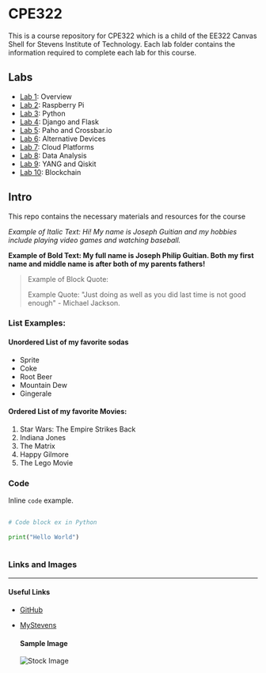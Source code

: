 # CPE322 

This is a course repository for CPE322 which is a child of the EE322 Canvas Shell for Stevens Institute of Technology. Each lab folder contains the information required to complete each lab for this course.

## Labs
* [Lab 1](/lab_1): Overview
* [Lab 2](/lab_2): Raspberry Pi
* [Lab 3](/lab_3): Python
* [Lab 4](/lab_4): Django and Flask
* [Lab 5](/lab_5): Paho and Crossbar.io
* [Lab 6](/lab_6): Alternative Devices
* [Lab 7](/lab_7): Cloud Platforms
* [Lab 8](/lab_8): Data Analysis
* [Lab 9](/lab_9): YANG and Qiskit
* [Lab 10](/lab_10): Blockchain

## Intro

This repo contains the necessary materials and resources for the course

*Example of Italic Text: Hi! My name is Joseph Guitian and my hobbies include playing video games and watching baseball.*

**Example of Bold Text: My full name is Joseph Philip Guitian. Both my first name and middle name is after both of my parents fathers!**

> Example of Block Quote:
>
> Example Quote: "Just doing as well as you did last time is not good enough" - Michael Jackson. 


### List Examples:

#### Unordered List of my favorite sodas
- Sprite
- Coke
- Root Beer
- Mountain Dew
- Gingerale

#### Ordered List of my favorite Movies:
1. Star Wars: The Empire Strikes Back
2. Indiana Jones
3. The Matrix
4. Happy Gilmore
5. The Lego Movie

### Code

Inline `code` example.

```Python
  
# Code block ex in Python
  
print("Hello World")
  
```


### Links and Images

  ---

  #### Useful Links
- [GitHub](https://github.com/)
- [MyStevens](https://login.stevens.edu/login/login.htm?fromURI=%2Fapp%2FUserHome)


  #### Sample Image

  ![Stock Image](https://static3.depositphotos.com/1003380/209/i/450/depositphotos_2099237-stock-photo-building-tools.jpg)

  
